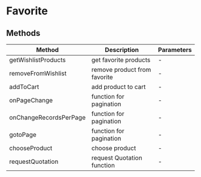 # Favorite

## Methods

<!-- @vuese:Favorite:methods:start -->
|Method|Description|Parameters|
|---|---|---|
|getWishlistProducts|get favorite products|-|
|removeFromWishlist|remove product from  favorite|-|
|addToCart|add product to  cart|-|
|onPageChange|function for pagination|-|
|onChangeRecordsPerPage|function for pagination|-|
|gotoPage|function for pagination|-|
|chooseProduct|choose product|-|
|requestQuotation|request Quotation function|-|

<!-- @vuese:Favorite:methods:end -->


